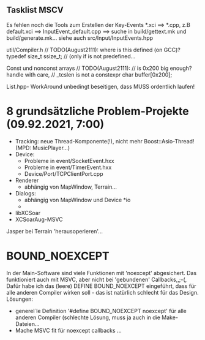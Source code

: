 Tasklist MSCV
-------------


Es fehlen noch die Tools zum Erstellen der Key-Events *.xci ==> *.cpp, z.B default.xci ==> InputEvent_default.cpp
==> suche in build/gettext.mk und build/generate.mk...
siehe auch src/Input/InputEvents.hpp

util/Compiler.h
// TODO(August2111): where is this defined (on GCC)?
typedef size_t   ssize_t;  // (only if is not predefined...

Const und nonconst arrays
  // TODO(August2111): // is 0x200 big enough? handle with care,
  // _tcslen is not a constexpr
  char buffer[0x200];
  
List.hpp- WorkAround unbedingt beseitigen, dass MUSS ordentlich laufen!
  
 8 grundsätzliche Problem-Projekte (09.92.2021, 7:00)
======================================================
 * Tracking: neue Thread-Komponente(!), nicht mehr Boost::Asio-Thread! (MPD: MusicPlayer...)
 * Device:
   - Probleme in event/SocketEvent.hxx
   - Probleme in event/TimerEvent.hxx
   - Device/Port/TCPClientPort.cpp
 * Renderer
   - abhängig von MapWindow, Terrain...
 * Dialogs:
   - abhängig von MapWindow und Device
 *io
   - 
 * libXCSoar
 * XCSoarAug-MSVC

 
Jasper bei Terrain 'herausoperieren'...


BOUND_NOEXCEPT 
==============
In der Main-Software sind viele Funktionen mit 'noexcept' abgesichert.
Das funktioniert auch mit MSVC, aber nicht bei 'gebundenen' Callbacks,,;-(, Dafür habe ich das (leere) DEFINE BOUND_NOEXCEPT eingeführt, dass 
für alle anderen Compiler wirken soll - das ist natürlich schlecht für das Design. Lösungen:
- generel´le Definition '#define BOUND_NOEXCEPT noexcept' für alle anderen Compiler (schlechte Lösung, muss ja auch in die Make-Dateien...
- Mache MSVC fit für noexcept callbacks ...







